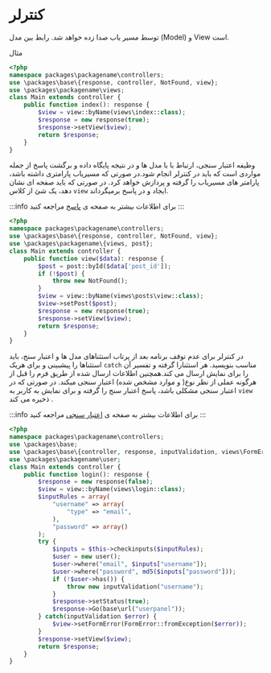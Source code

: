 # کنترلر 
توسط مسیر یاب صدا زده خواهد شد. رابط بین مدل (Model) و View است.

  مثال
```php
<?php
namespace packages\packagename\controllers;
use \packages\base\{response, controller, NotFound, view};
use \packages\packagename\views;
class Main extends controller {
    public function index(): response {
        $view = view::byName(views\index::class);
        $response = new response(true);
        $response->setView($view);
        return $response;
    }
}
```

وظیفه اعتبار سنجی، ارتباط با با مدل ها  و در نتیجه پایگاه داده و برگشت پاسخ از جمله مواردی است که باید در کنترلر انجام شود.در صورتی که مسیریاب پارامتری داشته باشد، پارامتر های مسیریاب را گرفته و پردازش خواهد کرد. در صورتی که باید صفحه ای نشان دهد، یک شئ از کلاس `view` ایجاد و در پاسخ برمیگرداند.

:::info
برای اطلاعات بیشتر به صفحه ی [پاسخ](response.md) مراجعه کنید
:::

```php
<?php
namespace packages\packagename\controllers;
use \packages\base\{response, controller, NotFound, view};
use \packages\packagename\{views, post};
class Main extends controller {
    public function view($data): response {
        $post = post::byId($data['post_id']);
        if (!$post) {
            throw new NotFound();
        }
        $view = view::byName(views\posts\view::class);
        $view->setPost($post);
        $response = new response(true);
        $response->setView($view);
        return $response;
    }
}
```

در کنترلر برای عدم توقف برنامه بعد از پرتاب استثناهای مدل ها و اعتبار سنج، باید استثناها را پیشبینی و برای هریک `catch` مناسب بنویسید. هر استثنارا گرفته و تفسیر آن را برای نمایش ارسال می کند.همچنین اطلاعات ارسال شده از طریق فرم را قبل از هرگونه عملی از نظر نوع( و موارد مشخص شده) اعتبار سنجی میکند. در صورتی که در اعتبار سنجی مشکلی  باشد، پاسخ اعتبار سنج را گرفته و برای نمایش به کاربر  به `view`  ذخیره می کند .

:::info
برای اطلاعات بیشتر به صفحه ی [اعتبار سنجی](validation.md) مراجعه کنید
:::

```php
<?php
namespace packages\packagename\controllers;
use \packages\base;
use \packages\base\{controller, response, inputValidation, views\FormError};
use \packages\packagename\user;
class Main extends controller {
	public function login(): response {
	    $response = new response(false);
	    $view = view::byName(views\login::class);
	    $inputRules = array(
	        "username" => array(
	            "type" => "email",
	        ),
	        "password" => array()
	    );
	    try {
	        $inputs = $this->checkinputs($inputRules);
	        $user = new user();
	        $user->where("email", $inputs["username"]);
	        $user->where("password", md5($inputs["password"]));
	        if (!$user->has()) {
	            throw new inputValidation("username");
	        }
	        $response->setStatus(true);
	        $response->Go(base\url("userpanel"));
	    } catch(inputValidation $error) {
	        $view->setFormError(FormError::fromException($error));
	    }
	    $response->setView($view);
	    return $response;
	}
}
```
